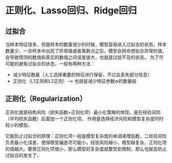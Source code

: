 # 正则化、Lasso回归、Ridge回归

## 过拟合

当样本特征很多，但是样本的数量很少的时候，模型容易进入过拟合的状态，样本数量少，一旦样本中出现了异常值或者离群点之后，模型会拼命想拟合异常的值，会导致预测的数值和真实的数值之间误差很大，也就是过犹不及的状态。
为了尽可能的避免过拟合的状态，一般有两种方法：
- 减少特征数量（人工选择重要的特征进行保留，不过会丢失部分信息）
- 正则化（L1正则和L2正则）--> 也就是减少特征参数$w$的数量级

## 正则化（Regularization）

正则化就是结构风险（损失函数+正则化项）最小化策略的体现，是在经验风险（平均损失函数）后面加一个正则化项。
作用是选择经济风险和模型复杂度同时较小的模型。

它能防止过拟合的原理：正则化项一般是模型复杂度的单调递增函数，二经验风险负责最小化误差，使得模型偏差尽可能小，经验风险越小，模型越复杂，正则化项的值越大。要使正则化项很小，那么模型的复杂度就要受到限制，那么也就会防止过拟合的发生了。

